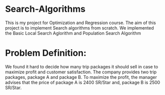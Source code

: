 # Search-Algorithms

This is my project for Optimization and Regression course. The aim of this project is to implement Search algorithms from scratch. 
We implemented the Basic Local Search Aglorithm and Population Search Algorithm


# Problem Definition:
We found it hard to decide how many trip packages it should sell in case to maximize profit and customer
satisfaction. The company provides two trip packages, package A and package B. To maximize the profit, the manager advises that the price of package A is 2400 SR/Star and, package B is 2500 SR/Star.

